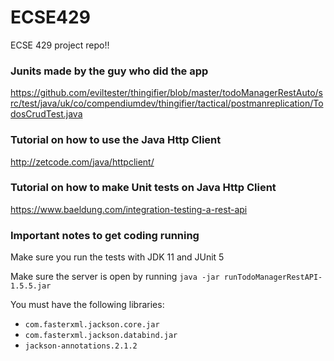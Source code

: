 # ECSE429
ECSE 429 project repo!!

### Junits made by the guy who did the app

https://github.com/eviltester/thingifier/blob/master/todoManagerRestAuto/src/test/java/uk/co/compendiumdev/thingifier/tactical/postmanreplication/TodosCrudTest.java

### Tutorial on how to use the Java Http Client

http://zetcode.com/java/httpclient/

### Tutorial on how to make Unit tests on Java Http Client

https://www.baeldung.com/integration-testing-a-rest-api  

### Important notes to get coding running

Make sure you run the tests with JDK 11 and JUnit 5

Make sure the server is open by running  `java -jar runTodoManagerRestAPI-1.5.5.jar`

You must have the following libraries:
- `com.fasterxml.jackson.core.jar`
- `com.fasterxml.jackson.databind.jar`
- `jackson-annotations.2.1.2`

